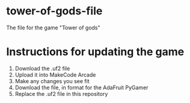 # tower-of-gods-file
The file for the game "Tower of gods"


# Instructions for updating the game
1. Download the .uf2 file
2. Upload it into MakeCode Arcade
3. Make any changes you see fit
4. Download the file, in format for the AdaFruit PyGamer
5. Replace the .uf2 file in this repository
